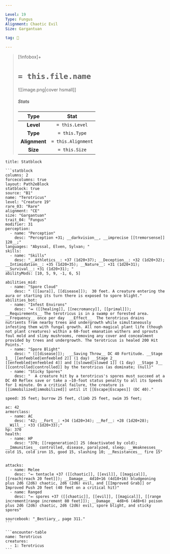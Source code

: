 ```yaml
---

Level: 19
Type: Fungus
Alignment: Chaotic Evil
Size: Gargantuan

tag: 👹

---
```


> [!infobox]+
> #  `= this.file.name`
> ![[image.png|cover hsmall]]
> ##### Stats
> Type | Stat |
> :---:|:---:|
> **Level** | `= this.Level` |
> **Type** | `= this.Type` |
> **Alignment** | `= this.Alignment` |
> **Size** | `= this.Size` |



````ad-info
title: Statblock

```statblock
columns: 2
forcecolumns: true
layout: Path2eBlock
statblock: true
source: "B1"
name: "Terotricus"
level: "Creature 19"
rare_03: "Rare"
alignment: "CE"
size: "Gargantuan"
trait_04: "Fungus"
modifier: 31
perception:
  - name: "Perception"
    desc: "Perception +31; __darkvision__, __imprecise [[tremorsense]] 120__;"
languages: "Abyssal, Elven, Sylvan; "
skills:
  - name: "Skills"
    desc: "__Athletics__: +37 (1d20+37); __Deception__: +32 (1d20+32); __Intimidation__: +35 (1d20+35); __Nature__: +31 (1d20+31); __Survival__: +31 (1d20+31); "
abilityMods: [10, 5, 9, -1, 6, 5]

abilities_mid:
  - name: "Spore Cloud"
    desc: " ([[aura]], [[disease]]);  30 feet. A creature entering the aura or starting its turn there is exposed to spore blight."
abilities_bot:
  - name: "Infest Environs"
    desc: "⬺ ([[healing]], [[necromancy]], [[primal]]); __Requirements__ The terotricus is in a swamp or forested area. __Frequency__ once per day  __Effect__  The terotricus drains nutrients from nearby trees and undergrowth while simultaneously infesting them with fungal growth. All non-magical plant life (though not plant creatures) within a 60-foot emanation withers and sprouts foul mold and slimy mushrooms, removing any cover and concealment provided by trees and undergrowth. The terotricus is healed 200 Hit Points."
  - name: "Spore Blight"
    desc: " ([[disease]]);  __Saving Throw__ DC 40 Fortitude. __Stage 1__ [[enfeebled|enfeebled 2]] (1 day) __Stage 2__ [[enfeebled|enfeebled 4]] and [[slowed|slowed 1]] (1 day) __Stage 3__ [[controlled|controlled]] by the terotricus (as dominate; (null)"
  - name: "Sticky Spores"
    desc: "  A creature hit by a terotricus's spores must succeed at a DC 40 Reflex save or take a –10-foot status penalty to all its Speeds for 1 minute. On a critical failure, the creature is [[immobilized|immobilized]] until it [[Escape|Escapes]] (DC 40)."

speed: 35 feet; burrow 25 feet, climb 25 feet, swim 35 feet;

ac: 42
armorclass:
  - name: AC
    desc: "42; __Fort__: +34 (1d20+34); __Ref__: +28 (1d20+28); __Will__: +33 (1d20+33);"
hp: 370
health:
  - name: HP
    desc: "370; [[regeneration]] 25 (deactivated by cold); __Immunities__ controlled, disease, paralyzed, sleep; __Weaknesses__ cold 15, cold iron 15, good 15, slashing 10; __Resistances__ fire 15"


attacks:
  - name: Melee
    desc: "⬻ tentacle +37 ([[chaotic]], [[evil]], [[magical]], [[reach|reach 20 feet]]); __Damage__ 4d10+16 (4d10+16) bludgeoning plus 2d6 (2d6) chaotic, 2d6 (2d6) evil, and [[Improved Grab]] or Improved Push 20 feet (40 feet on a critical hit)"
  - name: Ranged
    desc: "⬻ spores +37 ([[chaotic]], [[evil]], [[magical]], [[range increment|range increment 80 feet]]); __Damage__ 4d8+6 (4d8+6) poison plus 2d6 (2d6) chaotic, 2d6 (2d6) evil, spore blight, and sticky spores"

sourcebook: "_Bestiary_, page 311."
```

```encounter-table
name: Terotricus
creatures:
  - 1: Terotricus
```

````


